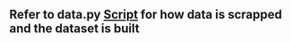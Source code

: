 <h2>Refer to data.py <a href="https://github.com/Pranav-20186017/USL-Clustering/blob/master/data.py">Script</a> for how data is scrapped and the dataset is built</h2>
